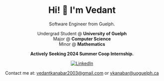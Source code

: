 <h1 align="center">
Hi! 👋 I'm <strong>Vedant</strong>
</h1>

<p align="center">
  Software Engineer from Guelph.
</p>

<p align="center">
  Undergrad Student @ <strong>University of Guelph</strong> <br>
  Major @ <strong>Computer Science</strong> <br>
  Minor @ <strong>Mathematics</strong>
</p>

<p align="center">
  <strong>Actively Seeking 2024 Summer Coop Internship.</strong>
</p>

<div align="center">
  
[![LinkedIn](https://img.shields.io/badge/linkedin-%230077B5.svg?style=for-the-badge&logo=linkedin&logoColor=white)](https://www.linkedin.com/in/vedantkanabar/)
  
</div>


<div align="center">
  
Contact me at: vedantkanabar2003@gmail.com or vkanabar@uoguelph.ca
  
</div>
